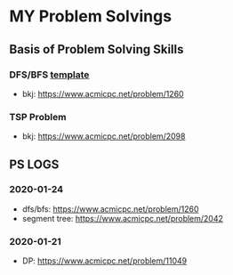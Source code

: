# MY Problem Solvings
## Basis of Problem Solving Skills

### DFS/BFS [template](https://github.com/dongminkim0220/Problem-Solvings/blob/master/templates/cpp/dfs_bfs.cpp)
- bkj: https://www.acmicpc.net/problem/1260

### TSP Problem
- bkj: https://www.acmicpc.net/problem/2098

## PS LOGS
### 2020-01-24
- dfs/bfs: https://www.acmicpc.net/problem/1260
- segment tree: https://www.acmicpc.net/problem/2042

### 2020-01-21
- DP: https://www.acmicpc.net/problem/11049
